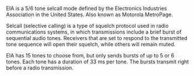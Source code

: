 EIA is a 5/6 tone selcall mode defined by the Electronics Industries Association in the United States. Also known as Motorola MetroPage.

Selcall (selective calling) is a type of squelch protocol used in radio communications systems, in which transmissions include a brief burst of sequential audio tones. Receivers that are set to respond to the transmitted tone sequence will open their squelch, while others will remain muted.

EIA has 15 tones to choose from, but only sends bursts of up to 5 or 6 tones. Each tone has a duration of 33 ms per tone. The bursts transmit right before a radio transmission.